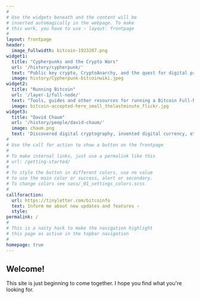 ```yaml
---
#
# Use the widgets beneath and the content will be
# inserted automagically in the webpage. To make
# this work, you have to use › layout: frontpage
#
layout: frontpage
header:
  image_fullwidth: bitcoin-1923207.png
widget1:
  title: "Cypherpunks and the Crypto Wars"
  url: '/history/cypherpunk/'
  text: "Public key crypto, CryptoAnarchy, and the quest for digital privacy"
  image: history/Cypherpunk-bitcoinwiki.jpeg
widget2:
  title: "Running Bitcoin"
  url: '/layer-1/full-node/'
  text: "Tools, guides and other resources for running a Bitcoin Full-Node."
  image: bitcoin-accepted-here_small_thelastminute_flickr.jpg
widget3:
  title: "David Chaum"
  url: '/history/people/david-chaum/'
  image: chaum.png
  text: 'Discovered digital cryptography, invented digital currency, etc.'
#
# Use the call for action to show a button on the frontpage
#
# To make internal links, just use a permalink like this
# url: /getting-started/
#
# To style the button in different colors, use no value
# to use the main color or success, alert or secondary.
# To change colors see sass/_01_settings_colors.scss
#
callforaction:
  url: https://tinyletter.com/bitcoinfo
  text: Inform me about new updates and features ›
  style: 
permalink: /
#
# This is a nasty hack to make the navigation highlight
# this page as active in the topbar navigation
#
homepage: true
---
```



## Welcome!  

This site is just beginning to come together. I hope you find what you're looking for. 